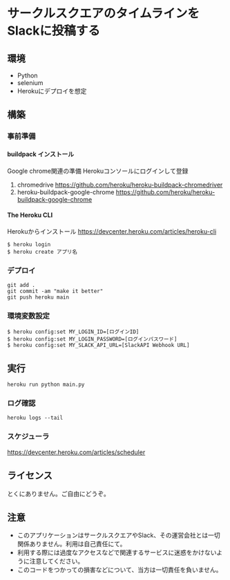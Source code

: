 # サークルスクエアのタイムラインをSlackに投稿する

## 環境
- Python
- selenium
- Herokuにデプロイを想定

## 構築

### 事前準備

#### buildpack インストール
Google chrome関連の準備
Herokuコンソールにログインして登録
1. chromedrive https://github.com/heroku/heroku-buildpack-chromedriver
2. heroku-buildpack-google-chrome https://github.com/heroku/heroku-buildpack-google-chrome

#### The Heroku CLI

Herokuからインストール
https://devcenter.heroku.com/articles/heroku-cli

```
$ heroku login
$ heroku create アプリ名
```

### デプロイ
```
git add .
git commit -am "make it better"
git push heroku main
```

### 環境変数設定
```
$ heroku config:set MY_LOGIN_ID=[ログインID]
$ heroku config:set MY_LOGIN_PASSWORD=[ログインパスワード]
$ heroku config:set MY_SLACK_API_URL=[SlackAPI Webhook URL]
```

## 実行
```
heroku run python main.py
```

### ログ確認
```
heroku logs --tail
```

### スケジューラ
https://devcenter.heroku.com/articles/scheduler

## ライセンス
とくにありません。ご自由にどうぞ。

## 注意
- このアプリケーションはサークルスクエアやSlack、その運営会社とは一切関係ありません。利用は自己責任にて。
- 利用する際には過度なアクセスなどで関連するサービスに迷惑をかけないように注意してください。
- このコードをつかっての損害などについて、当方は一切責任を負いません。